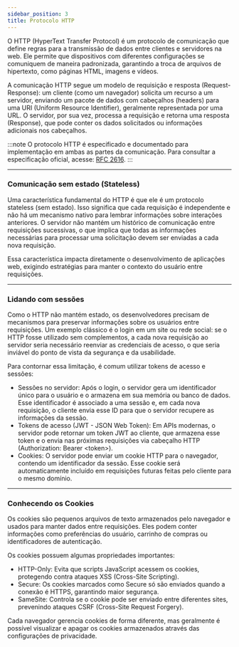 ```yaml
---
sidebar_position: 3
title: Protocolo HTTP
---
```


O HTTP (HyperText Transfer Protocol) é um protocolo de comunicação que define regras para a transmissão de dados entre clientes e servidores na web. Ele permite que dispositivos com diferentes configurações se comuniquem de maneira padronizada, garantindo a troca de arquivos de hipertexto, como páginas HTML, imagens e vídeos.

A comunicação HTTP segue um modelo de requisição e resposta (Request-Response): um cliente (como um navegador) solicita um recurso a um servidor, enviando um pacote de dados com cabeçalhos (headers) para uma URI (Uniform Resource Identifier), geralmente representada por uma URL. O servidor, por sua vez, processa a requisição e retorna uma resposta (Response), que pode conter os dados solicitados ou informações adicionais nos cabeçalhos.

:::note
O protocolo HTTP é especificado e documentado para implementação em ambas as partes da comunicação. Para consultar a especificação oficial, acesse: [RFC 2616](https://datatracker.ietf.org/doc/html/rfc2616).
:::

---

### Comunicação sem estado (Stateless)

Uma característica fundamental do HTTP é que ele é um protocolo stateless (sem estado). Isso significa que cada requisição é independente e não há um mecanismo nativo para lembrar informações sobre interações anteriores. O servidor não mantém um histórico de comunicação entre requisições sucessivas, o que implica que todas as informações necessárias para processar uma solicitação devem ser enviadas a cada nova requisição.

Essa característica impacta diretamente o desenvolvimento de aplicações web, exigindo estratégias para manter o contexto do usuário entre requisições.

---

### Lidando com sessões

Como o HTTP não mantém estado, os desenvolvedores precisam de mecanismos para preservar informações sobre os usuários entre requisições. Um exemplo clássico é o login em um site ou rede social: se o HTTP fosse utilizado sem complementos, a cada nova requisição ao servidor seria necessário reenviar as credenciais de acesso, o que seria inviável do ponto de vista da segurança e da usabilidade.

Para contornar essa limitação, é comum utilizar tokens de acesso e sessões:
- Sessões no servidor: Após o login, o servidor gera um identificador único para o usuário e o armazena em sua memória ou banco de dados. Esse identificador é associado a uma sessão e, em cada nova requisição, o cliente envia esse ID para que o servidor recupere as informações da sessão.
- Tokens de acesso (JWT - JSON Web Token): Em APIs modernas, o servidor pode retornar um token JWT ao cliente, que armazena esse token e o envia nas próximas requisições via cabeçalho HTTP (Authorization: Bearer \<token\>).
- Cookies: O servidor pode enviar um cookie HTTP para o navegador, contendo um identificador da sessão. Esse cookie será automaticamente incluído em requisições futuras feitas pelo cliente para o mesmo domínio.

---

### Conhecendo os Cookies

Os cookies são pequenos arquivos de texto armazenados pelo navegador e usados para manter dados entre requisições. Eles podem conter informações como preferências do usuário, carrinho de compras ou identificadores de autenticação.

Os cookies possuem algumas propriedades importantes:
- HTTP-Only: Evita que scripts JavaScript acessem os cookies, protegendo contra ataques XSS (Cross-Site Scripting).
- Secure: Os cookies marcados como Secure só são enviados quando a conexão é HTTPS, garantindo maior segurança.
- SameSite: Controla se o cookie pode ser enviado entre diferentes sites, prevenindo ataques CSRF (Cross-Site Request Forgery).

Cada navegador gerencia cookies de forma diferente, mas geralmente é possível visualizar e apagar os cookies armazenados através das configurações de privacidade.